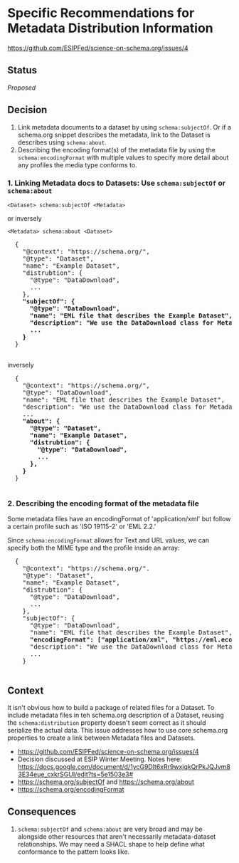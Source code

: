 # Specific Recommendations for Metadata Distribution Information
https://github.com/ESIPFed/science-on-schema.org/issues/4

## Status ##
_Proposed_

## Decision ##

1. Link metadata documents to a dataset by using `schema:subjectOf`. Or if a schema.org snippet describes the metadata, link to the Dataset is describes using `schema:about`.
2. Describing the encoding format(s) of the metadata file by using the `schema:encodingFormat` with multiple values to specify more detail about any profiles the media type conforms to.

### 1. Linking Metadata docs to Datasets: Use `schema:subjectOf` or `schema:about` ###
	
  ```<Dataset> schema:subjectOf <Metadata>```
  
  or inversely
  
  ```<Metadata> schema:about <Dataset>```
  
  <pre>
  {
    "@context": "https://schema.org/",
    "@type": "Dataset",
    "name": "Example Dataset",
    "distrubtion": {
      "@type": "DataDownload",
      ...
    },
    <strong>"subjectOf": {
      "@type": "DataDownload",
      "name": "EML file that describes the Example Dataset",
      "description": "We use the DataDownload class for Metadata files so that we can use the schema:MediaObject properties for descirbing bytesize, encoding, etc.",
      ...
    }</strong>
  }
  </pre>
  
  inversely
  
  <pre>
  {
    "@context": "https://schema.org/",
    "@type": "DataDownload",
    "name": "EML file that describes the Example Dataset",
    "description": "We use the DataDownload class for Metadata files so that we can use the schema:MediaObject properties for descirbing bytesize, encoding, etc.",
    ...
    <strong>"about": {
      "@type": "Dataset",
      "name": "Example Dataset",
      "distrubtion": {
        "@type": "DataDownload",
        ...
      },
    }</strong>
  }
  </pre>
  
### 2. Describing the encoding format of the metadata file ###

Some metadata files have an encodingFormat of 'application/xml' but follow a certain profile such as 'ISO 19115-2' or 'EML 2.2.' 

Since `schema:encodingFormat` allows for Text and URL values, we can specify both the MIME type and the profile inside an array:

 <pre>
  {
    "@context": "https://schema.org/".
    "@type": "Dataset",
    "name": "Example Dataset",
    "distrubtion": {
      "@type": "DataDownload",
      ...
    },
    "subjectOf": {
      "@type": "DataDownload",
      "name": "EML file that describes the Example Dataset",
      <strong>"encodingFormat": ["application/xml", "https://eml.ecoinformatics.org/eml-2.2.0"],</strong>
      "description": "We use the DataDownload class for Metadata files so that we can use the schema:MediaObject properties for descirbing bytesize, encoding, etc.",
      ...
    }
  </pre>

## Context ##

It isn't obvious how to build a package of related files for a Dataset. To include metadata files in teh schema.org description of a Dataset, reusing the `schema:distribution` property doesn't seem correct as it should serialize the actual data. This issue addresses how to use core schema.org properties to create a link between Metadata files and Datasets.
- https://github.com/ESIPFed/science-on-schema.org/issues/4
- Decision discussed at ESIP Winter Meeting. Notes here: https://docs.google.com/document/d/1ycG9Dlt6xRr9wxjqkQrPkJQJvm83E34eue_cxkrSGUI/edit?ts=5e1503e3#
- https://schema.org/subjectOf and https://schema.org/about
- https://schema.org/encodingFormat

## Consequences ##

1. `schema:subjectOf` and `schema:about` are very broad and may be alongside other resources that aren't necessarily metadata-dataset relationships. We may need a SHACL shape to help define what conformance to the pattern looks like.
